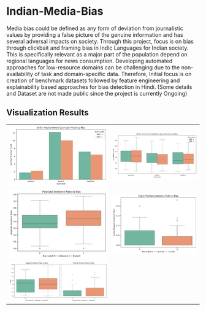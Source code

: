 # Indian-Media-Bias

Media bias could be defined as any form of deviation from journalistic values by providing a false picture of the genuine information and has several adversal impacts on society. Through this project, focus is on bias through clickbait and framing bias in Indic Languages for Indian society. This is specifically relevant as a major part of the population depend on regional languages for news consumption. Developing automated approaches for low-resource domains can be challenging due to the non-availability of task and domain-specific data. Therefore, Initial focus is on creation of benchmark datasets followed by feature engineering and explainability based approaches for bias detection in Hindi.
(Some details and Dataset are not made public since the project is currently Ongoing)

## Visualization Results

|                                                |                                              |
| ---------------------------------------------- | -------------------------------------------- |
| ![](results\avgSentCountSemtimentplot53.png)   | ![](results\sentConfBoxPlotrs53.png)         |
| ![](results\polSentRatiovsBiasBoxplotrs53.png) | ![](results\highPolSentRatioBoxplotrs53.png) |
| ![](results\negPosSentRatioBoxplotrs53.png)    |
